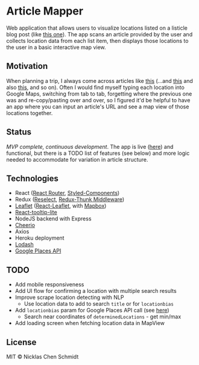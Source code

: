 # Article Mapper
Web application that allows users to visualize locations listed on a listicle blog post (like [this one](https://www.planetware.com/california/things-to-do-in-yosemite-national-park-us-ca-278.htm)). The app scans an article provided by the user and collects location data from each list item, then displays those locations to the user in a basic interactive map view.

## Motivation
When planning a trip, I always come across articles like [this](https://www.thecrazytourist.com/15-best-things-to-do-in-cape-elizabeth-maine/) (...and [this](https://www.tripping.com/guides/day-hikes-in-big-sur) and also [this](https://travel.usnews.com/rankings/best-places-to-visit-in-oregon/), and so on). Often I would find myself typing each location into Google Maps, switching from tab to tab, forgetting where the previous one was and re-copy/pasting over and over, so I figured it'd be helpful to have an app where you can input an article's URL and see a map view of those locations together.

## Status
*MVP complete, continuous development*. The app is live ([here](https://article-mapper.herokuapp.com/map)) and functional, but there is a TODO list of features (see below) and more logic needed to accommodate for variation in article structure.

## Technologies
* React ([React Router](https://reactrouter.com/web/guides/quick-start), [Styled-Components](https://styled-components.com/docs))
* Redux ([Reselect](https://github.com/reduxjs/reselect), [Redux-Thunk Middleware](https://github.com/reduxjs/redux-thunk))
* [Leaflet](https://leafletjs.com/reference-1.6.0.html#marker) ([React-Leaflet](https://react-leaflet.js.org/docs/en/components), with [Mapbox](https://docs.mapbox.com/mapbox-gl-js/api/))
* [React-tooltip-lite](https://www.npmjs.com/package/react-tooltip-lite)
* NodeJS backend with Express
* [Cheerio](https://cheerio.js.org/)
* Axios
* Heroku deployment
* [Lodash](https://lodash.com/docs/4.17.15)
* [Google Places API](https://developers.google.com/places/web-service/search?hl=en_US)

## TODO
* Add mobile responsiveness
* Add UI flow for confirming a location with multiple search results
* Improve scrape location detecting with NLP
    * Use location data to add to search `title` or for `locationbias`
* Add `locationbias` param for Google Places API call (see [here](https://developers.google.com/places/web-service/search?hl=en_US))
    * Search near coordinates of `determinedLocations` - get min/max
* Add loading screen when fetching location data in MapView

## License
MIT © Nicklas Chen Schmidt


